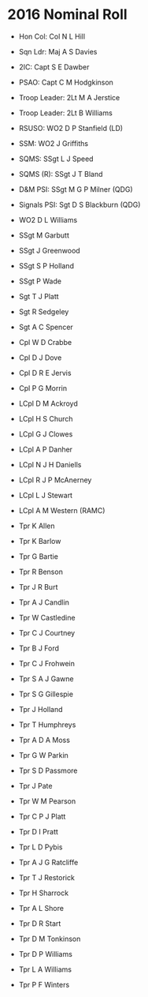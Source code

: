 # 2016 Nominal Roll

* Hon Col: Col N L Hill
* Sqn Ldr: Maj A S Davies
* 2IC: Capt S E Dawber
* PSAO: Capt C M Hodgkinson
* Troop Leader: 2Lt M A Jerstice
* Troop Leader: 2Lt B Williams
* RSUSO: WO2 D P Stanfield (LD)
* SSM: WO2 J Griffiths
* SQMS: SSgt L J Speed
* SQMS (R): SSgt J T Bland
* D&M PSI: SSgt M G P Milner (QDG)
* Signals PSI: Sgt D S Blackburn (QDG)

* WO2 D L Williams
* SSgt M Garbutt
* SSgt J Greenwood
* SSgt S P Holland
* SSgt P Wade
* Sgt T J Platt
* Sgt R Sedgeley
* Sgt A C Spencer
* Cpl W D Crabbe
* Cpl D J Dove
* Cpl D R E Jervis
* Cpl P G Morrin
* LCpl D M Ackroyd
* LCpl H S Church
* LCpl G J Clowes
* LCpl A P Danher
* LCpl N J H Daniells
* LCpl R J P McAnerney
* LCpl L J Stewart
* LCpl A M Western (RAMC)
* Tpr K Allen
* Tpr K Barlow
* Tpr G Bartie
* Tpr R Benson
* Tpr J R Burt
* Tpr A J Candlin
* Tpr W Castledine
* Tpr C J Courtney
* Tpr B J Ford
* Tpr C J Frohwein
* Tpr S A J Gawne
* Tpr S G Gillespie
* Tpr J Holland
* Tpr T Humphreys
* Tpr A D A Moss
* Tpr G W Parkin
* Tpr S D Passmore
* Tpr J Pate
* Tpr W M Pearson
* Tpr C P J Platt
* Tpr D I Pratt
* Tpr L D Pybis
* Tpr A J G Ratcliffe
* Tpr T J Restorick
* Tpr H Sharrock
* Tpr A L Shore
* Tpr D R Start
* Tpr D M Tonkinson
* Tpr D P Williams
* Tpr L A Williams
* Tpr P F Winters
